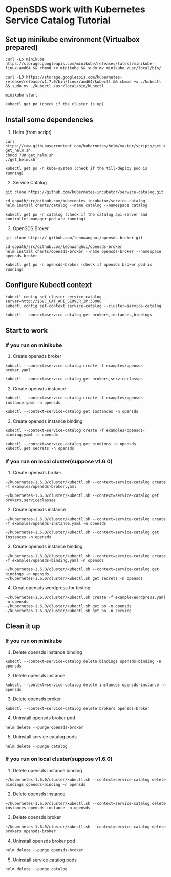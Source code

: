 # OpenSDS work with Kubernetes Service Catalog Tutorial

## Set up minikube environment (Virtualbox prepared)

```
curl -Lo minikube https://storage.googleapis.com/minikube/releases/latest/minikube-linux-amd64 && chmod +x minikube && sudo mv minikube /usr/local/bin/

curl -LO https://storage.googleapis.com/kubernetes-release/release/v1.7.0/bin/linux/amd64/kubectl && chmod +x ./kubectl && sudo mv ./kubectl /usr/local/bin/kubectl

minikube start

kubectl get po (check if the cluster is up)
```

## Install some dependencies

1. Helm (from script)

```
curl https://raw.githubusercontent.com/kubernetes/helm/master/scripts/get > get_helm.sh
chmod 700 get_helm.sh
./get_helm.sh

kubectl get po -n kube-system (check if the till-deploy pod is running)
```

2. Service Catalog

```
git clone https://github.com/kubernetes-incubator/service-catalog.git

cd gopath/src/github.com/kubernetes-incubator/service-catalog
helm install charts/catalog --name catalog --namespace catalog

kubectl get po -n catalog (check if the catalog api-server and controller-manager pod are running)
```

3. OpenSDS Broker

```
git clone https:// github.com/leonwanghui/opensds-broker.git

cd gopath/src/github.com/leonwanghui/opensds-broker
helm install charts/opensds-broker --name opensds-broker --namespace opensds-broker

kubectl get po -n opensds-broker (check if opensds broker pod is running)
```

## Configure Kubectl context

```
kubectl config set-cluster service-catalog --server=http://$SVC_CAT_API_SERVER_IP:30080
kubectl config set-context service-catalog --cluster=service-catalog

kubectl --context=service-catalog get brokers,instances,bindings
```

## Start to work

### If you run on minikube

1. Create opensds broker

```
kubectl --context=service-catalog create -f examples/opensds-broker.yaml

kubectl --context=service-catalog get brokers,serviceclasses
```

2. Create opensds instance

```
kubectl --context=service-catalog create -f examples/opensds-instance.yaml -n opensds

kubectl --context=service-catalog get instances -n opensds
```

3. Create opensds instance binding

```
kubectl --context=service-catalog create -f examples/opensds-binding.yaml -n opensds

kubectl --context=service-catalog get bindings -n opensds
kubectl get secrets -n opensds
```

### If you run on local cluster(suppose v1.6.0)

1. Create opensds broker

```
~/kubernetes-1.6.0/cluster/kubectl.sh --context=service-catalog create -f examples/opensds-broker.yaml

~/kubernetes-1.6.0/cluster/kubectl.sh --context=service-catalog get brokers,serviceclasses
```

2. Create opensds instance

```
~/kubernetes-1.6.0/cluster/kubectl.sh --context=service-catalog create -f examples/opensds-instance.yaml -n opensds

~/kubernetes-1.6.0/cluster/kubectl.sh --context=service-catalog get instances -n opensds
```

3. Create opensds instance binding

```
~/kubernetes-1.6.0/cluster/kubectl.sh --context=service-catalog create -f examples/opensds-binding.yaml -n opensds

~/kubernetes-1.6.0/cluster/kubectl.sh --context=service-catalog get bindings -n opensds
~/kubernetes-1.6.0/cluster/kubectl.sh get secrets -n opensds
```

4. Creat opensds wordpress for testing

```
~/kubernetes-1.6.0/cluster/kubectl.sh create -f example/Wordpress.yaml -n opensds
~/kubernetes-1.6.0/cluster/kubectl.sh get po -n opensds
~/kubernetes-1.6.0/cluster/kubectl.sh get po -n service
```

## Clean it up

### If you run on minikube

1. Delete opensds instance binding

```
kubectl --context=service-catalog delete bindings opensds-binding -n opensds
```

2. Delete opensds instance

```
kubectl --context=service-catalog delete instances opensds-instance -n opensds
```

3. Delete opensds broker

```
kubectl --context=service-catalog delete brokers opensds-broker
```

4. Uninstall opensds broker pod

```
helm delete --purge opensds-broker
```

5. Uninstall service catalog pods

```
helm delete --purge catalog
```

### If you run on local cluster(suppose v1.6.0)

1. Delete opensds instance binding

```
~/kubernetes-1.6.0/cluster/kubectl.sh --context=service-catalog delete bindings opensds-binding -n opensds
```

2. Delete opensds instance

```
~/kubernetes-1.6.0/cluster/kubectl.sh --context=service-catalog delete instances opensds-instance -n opensds
```

3. Delete opensds broker

```
~/kubernetes-1.6.0/cluster/kubectl.sh --context=service-catalog delete brokers opensds-broker
```

4. Uninstall opensds broker pod

```
helm delete --purge opensds-broker
```

5. Uninstall service catalog pods

```
helm delete --purge catalog
```
